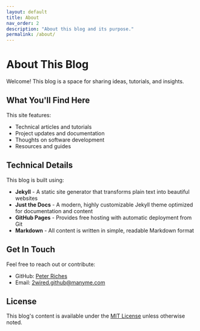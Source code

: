 ```yaml
---
layout: default
title: About
nav_order: 2
description: "About this blog and its purpose."
permalink: /about/
---
```


# About This Blog

Welcome! This blog is a space for sharing ideas, tutorials, and insights.

## What You'll Find Here

This site features:
- Technical articles and tutorials
- Project updates and documentation
- Thoughts on software development
- Resources and guides

## Technical Details

This blog is built using:
- **Jekyll** - A static site generator that transforms plain text into beautiful websites
- **Just the Docs** - A modern, highly customizable Jekyll theme optimized for documentation and content
- **GitHub Pages** - Provides free hosting with automatic deployment from Git
- **Markdown** - All content is written in simple, readable Markdown format

## Get In Touch

Feel free to reach out or contribute:
- GitHub: [Peter Riches](https://github.com/riches31)
- Email: 2wired.github@manyme.com

## License

This blog's content is available under the [MIT License](LICENSE) unless otherwise noted.
